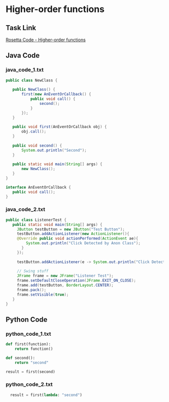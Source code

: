 # Higher-order functions

## Task Link
[Rosetta Code - Higher-order functions](https://rosettacode.org/wiki/Higher-order_functions)

## Java Code
### java_code_1.txt
```java
public class NewClass {
   
   public NewClass() {
       first(new AnEventOrCallback() {
           public void call() {
               second();
           }
       });
   }
   
   public void first(AnEventOrCallback obj) {
       obj.call();
   }
   
   public void second() {
       System.out.println("Second");
   }
   
   public static void main(String[] args) {
       new NewClass();
   }
}

interface AnEventOrCallback {
   public void call();
}

```

### java_code_2.txt
```java
public class ListenerTest {
   public static void main(String[] args) {   
     JButton testButton = new JButton("Test Button");
     testButton.addActionListener(new ActionListener(){
     @Override public void actionPerformed(ActionEvent ae){
         System.out.println("Click Detected by Anon Class");
       }
     });
     
     testButton.addActionListener(e -> System.out.println("Click Detected by Lambda Listner"));
     
     // Swing stuff
     JFrame frame = new JFrame("Listener Test");
     frame.setDefaultCloseOperation(JFrame.EXIT_ON_CLOSE);
     frame.add(testButton, BorderLayout.CENTER);
     frame.pack();
     frame.setVisible(true);     
   }
}

```

## Python Code
### python_code_1.txt
```python
def first(function):
    return function()

def second():
    return "second"

result = first(second)

```

### python_code_2.txt
```python
  result = first(lambda: "second")

```


